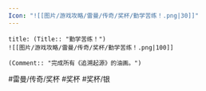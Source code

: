 ```yaml
---
Icon: "![[图片/游戏攻略/雷曼/传奇/奖杯/勤学苦练！.png|30]]"
---
```

```ad-common-silver-trophy
title: (Title:: "勤学苦练！")
![[图片/游戏攻略/雷曼/传奇/奖杯/勤学苦练！.png|100]]

(Comment:: "完成所有《追溯起源》的油画。")
```

#雷曼/传奇/奖杯 #奖杯 #奖杯/银
